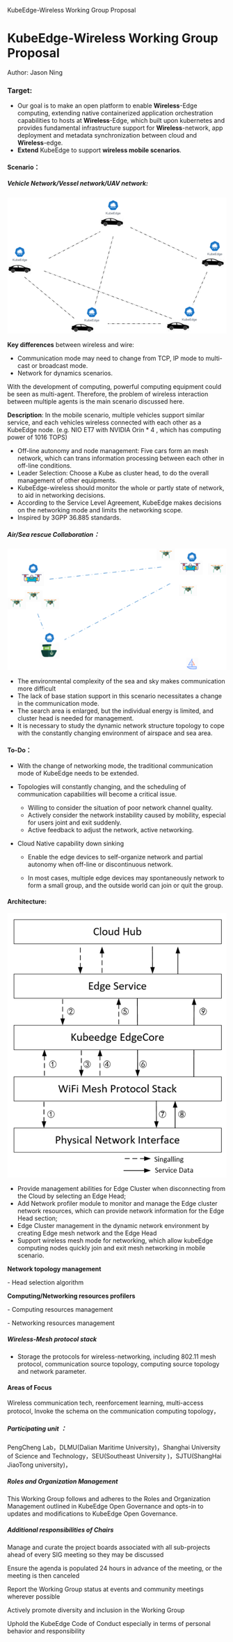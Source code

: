 KubeEdge-Wireless Working Group Proposal

# KubeEdge-Wireless Working Group Proposal

Author: Jason Ning

### **Target:** 

- Our goal is to make an open platform to enable **Wireless**-Edge computing, extending native containerized application orchestration capabilities to hosts at **Wireless**-Edge, which built upon kubernetes and provides fundamental infrastructure support for **Wireless**-network, app deployment and metadata synchronization between cloud and **Wireless**-edge.
- **Extend** KubeEdge to support **wireless mobile scenarios**.

#### Scenario：

##### 	Vehicle Network/Vessel network/UAV network:

![](./JPG/image-20210203172851933.png)


**Key differences** between wireless and wire:  

- Communication mode may need to change from TCP, IP mode to multi-cast or broadcast mode.
- Network for dynamics scenarios.  

With the development of computing, powerful computing equipment could be seen as multi-agent. Therefore, the  problem of wireless interaction between multiple agents is the main scenario discussed here. 

**Description**:  In the mobile scenario, multiple vehicles support similar service, and each vehicles wireless connected with each other as a KubeEdge node. (e.g. NIO ET7 with NVIDIA Orin * 4 , which has computing power of 1016 TOPS)

- Off-line autonomy and node management: Five cars form an mesh network, which can trans information processing between each other in off-line conditions.
- Leader Selection: Choose a Kube as cluster head, to do the overall management of other equipments.
- KubeEdge-wireless should monitor the whole or partly state of network, to aid in networking decisions.
- According to the Service Level Agreement, KubeEdge makes decisions on the networking mode and limits the networking scope.
- Inspired by 3GPP 36.885 standards.

##### **Air/Sea rescue Collaboration：**

![](./JPG/Kube-Wireless流程图-海洋搜救.png)

- The environmental complexity of the sea and sky makes communication more difficult
- The lack of base station support in this scenario necessitates a change in the communication mode.
- The search area is enlarged, but the individual energy is limited, and cluster head is needed for management.
- It is necessary to study the dynamic network structure topology to cope with the constantly changing environment of airspace and sea area.





#### To-Do：

- With the change of networking mode, the traditional communication mode of KubeEdge needs to be extended.

- Topologies will constantly changing, and the scheduling of communication capabilities will become a critical issue.

  - Willing to consider the situation of poor network channel quality.
  - Actively consider the network instability caused by mobility, especial for users joint and exit suddenly.
  - Active feedback to adjust the network, active networking.
- Cloud Native capability down sinking

  - Enable the edge devices to self-organize network and partial autonomy when off-line or discontinuous network. 

  - In most cases, multiple edge devices may spontaneously network to form a small group, and the outside world can join or quit the group.



#### Architecture:

![](./JPG/image-20210131223645659.png)

- Provide management abilities for Edge Cluster when disconnecting from the Cloud by selecting an Edge Head; 
- Add Network profiler module to monitor and manage the Edge cluster network resources, which can provide network information for the Edge Head section;
- Edge Cluster management in the dynamic network environment by creating Edge mesh network and the Edge Head
- Support wireless mesh mode for networking, which allow kubeEdge computing nodes quickly  join and exit mesh networking in mobile scenario.

**Network topology management** 

\-    Head selection algorithm

**Computing/Networking resources profilers** 

\-    Computing resources management 

\-    Networking resources management

##### Wireless-Mesh protocol stack

-  Storage the protocols for wireless-networking, including 802.11 mesh protocol, communication source topology, computing source topology and network parameter.

#### **Areas of Focus**

   Wireless communication tech, reenforcement learning, multi-access protocol, Invoke the schema on the communication computing topology，

##### Participating unit ：

PengCheng Lab，DLMU(Dalian Maritime University)，Shanghai University of Science and Technology，SEU(Southeast University )，SJTU(ShangHai JiaoTong university)，

##### **Roles and Organization Management**

This Working Group follows and adheres to the Roles and Organization Management outlined in KubeEdge Open Governance and opts-in to updates and modifications to KubeEdge Open Governance.

##### **Additional responsibilities of Chairs**

Manage and curate the project boards associated with all sub-projects ahead of every SIG meeting so they may be discussed

Ensure the agenda is populated 24 hours in advance of the meeting, or the meeting is then canceled

Report the Working Group status at events and community meetings wherever possible

Actively promote diversity and inclusion in the Working Group

Uphold the KubeEdge Code of Conduct especially in terms of personal behavior and responsibility

 
